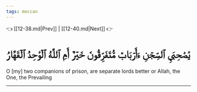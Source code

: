 ```yaml
---
tags: meccan
---
```


👈 [[12-38.md|Prev]] | [[12-40.md|Next]] 👉

# يَٰصَٰحِبَيِ ٱلسِّجۡنِ ءَأَرۡبَابٞ مُّتَفَرِّقُونَ خَيۡرٌ أَمِ ٱللَّهُ ٱلۡوَٰحِدُ ٱلۡقَهَّارُ

O [my] two companions of prison, are separate lords better or Allah, the One, the Prevailing

---

